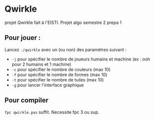 # Qwirkle

projet Qwirkle fait à l'EISTI. Projet algo semestre 2 prepa 1

## Pour jouer :
Lancez `./qwirkle` avec un (ou non) des paramètres suivant :
 - `-j` pour spécifier le nombre de joueurs humains et machine (ex : ooh pour 2 humains et 1 machine)
 - `-c` pour spécifier le nombre de couleurs (max 10)
 - `-f` pour spécifier le nombre de formes (max 10)
 - `-t` pour spécifier le nombre de tuiles (max 10)
 - `-g` pour lancer l'interface graphique

## Pour compiler
`fpc qwirkle.pas` suffit. Necessite fpc 3 ou sup.

